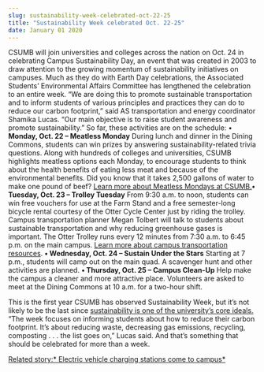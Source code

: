```yaml
---
slug: sustainability-week-celebrated-oct-22-25
title: "Sustainability Week celebrated Oct. 22-25"
date: January 01 2020
---
```


<p>CSUMB will join universities and colleges across the nation on Oct. 24 in celebrating Campus Sustainability Day, an event that was created in 2003 to draw attention to the growing momentum of sustainability initiatives on campuses. Much as they do with Earth Day celebrations, the Associated Students’ Environmental Affairs Committee has lengthened the celebration to an entire week. “We are doing this to promote sustainable transportation and to inform students of various principles and practices they can do to reduce our carbon footprint,” said AS transportation and energy coordinator Shamika Lucas. “Our main objective is to raise student awareness and promote sustainability.” So far, these activities are on the schedule: • <strong>Monday, Oct. 22 – Meatless Monday</strong> During lunch and dinner in the Dining Commons, students can win prizes by answering sustainability-related trivia questions. Along with hundreds of colleges and universities, CSUMB highlights meatless options each Monday, to encourage students to think about the health benefits of eating less meat and because of the environmental benefits. Did you know that it takes 2,500 gallons of water to make one pound of beef? <a href="http://news.csumb.edu/news/drop-cheeseburger">Learn more about Meatless Mondays at CSUMB.</a><strong>• Tuesday, Oct. 23 – Trolley Tuesday</strong> From 9:30 a.m. to noon, students can win free vouchers for use at the Farm Stand and a free semester-long bicycle rental courtesy of the Otter Cycle Center just by riding the trolley. Campus transportation planner Megan Tolbert will talk to students about sustainable transportation and why reducing greenhouse gases is important. The Otter Trolley runs every 12 minutes from 7:30 a.m. to 6:45 p.m. on the main campus. <a href="http://transportation.csumb.edu/trip-homepage">Learn more about campus transportation resources</a>.  <strong>• Wednesday, Oct. 24 – Sustain Under the Stars</strong> Starting at 7 p.m., students will camp out on the main quad. A scavenger hunt and other activities are planned. <strong>• Thursday, Oct. 25 – Campus Clean-Up</strong> Help make the campus a cleaner and more attractive place. Volunteers are asked to meet at the Dining Commons at 10 a.m. for a two-hour shift.
</p><p>This is the first year CSUMB has observed Sustainability Week, but it’s not likely to be the last since <a href="http://ideals.csumb.edu/sustainability">sustainability is one of the university’s core ideals.</a> “The week focuses on informing students about how to reduce their carbon footprint. It’s about reducing waste, decreasing gas emissions, recycling, composting . . . the list goes on,” Lucas said. And that’s something that should be celebrated for more than a week.  
</p><p><a href="http://news.csumb.edu/news/2012/oct/4/getting-charged-over-electric-cars">Related story:* Electric vehicle charging stations come to campus*</a>  
</p>
